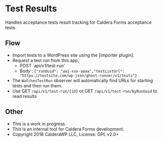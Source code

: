 # Test Results
Handles acceptance tests result tracking for Caldera Forms acceptance tests.

## Flow
* Import tests to a WordPress site using the [importer plugin].
* Request a test run from this app,
    - POST `api/v1/test-run' 
    - Body : `{"runUuid": "aa1-xxx-aaaa","testListUrl": "https://testsite.com/wp-json/ghost-runner/v1/tests"}`
* The `WatchesTestRun` observer will automatically find URLs for starting tests and then run them.
* Use GET `/api/v1/test-run/{id}` or GET `/api/v1/test-run/byRunUuid` to read results

## Other
* This is a work in progress.
* This is an internal tool for Caldera Forms development.
* Copyright 2018 CalderaWP LLC, License: GPL v2.0+